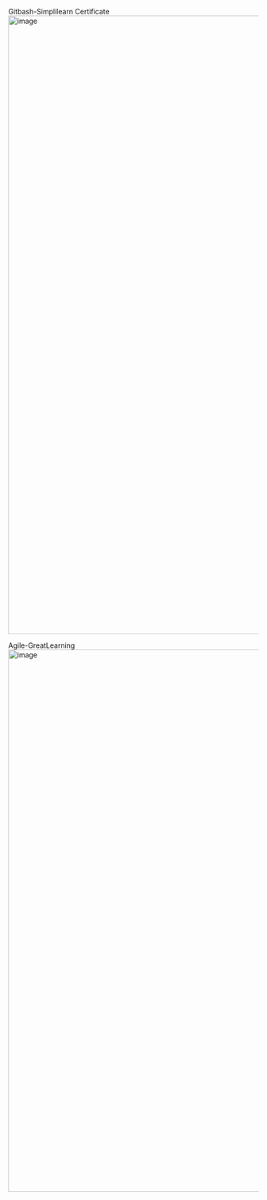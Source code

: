 Gitbash-Simplilearn Certificate
<img width="1756" height="1242" alt="image" src="https://github.com/user-attachments/assets/7ac4e3b5-6611-4365-aafe-f61b88798680" />

Agile-GreatLearning
<img width="1919" height="1089" alt="image" src="https://github.com/user-attachments/assets/d46da829-59b5-4489-899b-ccf5e0bb9f95" />
